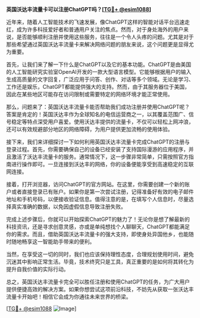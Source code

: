 **英国沃达丰流量卡可以注册ChatGPT吗？[[TG💪+ @esim1088](https://t.me/s/esim1088)]**

近年来，随着人工智能技术的飞速发展，像ChatGPT这样的智能对话平台迅速走红，成为许多科技爱好者和普通用户关注的焦点。然而，对于身处海外的用户来说，是否能够顺利注册并使用这些服务，往往是一个令人头疼的问题。尤其是对于那些希望通过英国沃达丰流量卡来解决网络问题的朋友来说，这个问题更是显得尤为重要。

首先，让我们来了解一下什么是ChatGPT以及它的基本功能。ChatGPT是由美国的人工智能研究实验室OpenAI开发的一款大型语言模型。它能够根据用户的输入生成高质量的文字回复，广泛应用于问答、创作、对话等多个领域。无论是学习、工作还是娱乐，ChatGPT都能提供强大的支持。然而，由于其服务器位于美国，因此在某些地区可能存在访问限制或需要特定的网络环境才能正常使用。

那么，问题来了：英国沃达丰流量卡能否帮助我们成功注册并使用ChatGPT呢？答案是肯定的！英国沃达丰作为全球知名的电信运营商之一，以其覆盖范围广、信号稳定等特点深受用户喜爱。使用沃达丰提供的流量卡，不仅可以轻松上网冲浪，还可以有效规避部分地区的网络障碍，为用户提供更加流畅的使用体验。

接下来，我们来详细探讨一下如何利用英国沃达丰流量卡完成ChatGPT的注册与登录过程。首先，你需要确保自己的设备已经安装了支持国际漫游的应用程序，并且激活了沃达丰流量卡的服务。通常情况下，这一步骤非常简单，只需按照官方指南进行操作即可。一旦连接到沃达丰的网络，你的设备便能享受到高速稳定的互联网连接。

接着，打开浏览器，访问ChatGPT的官方网站。在这里，你需要创建一个新的账户或者直接登录已有账户。如果你是第一次尝试注册，记得准备好有效的电子邮件地址和手机号码，以便接收验证信息。值得注意的是，在填写个人信息时，尽量选择真实准确的数据，以免因虚假信息导致注册失败。

完成上述步骤后，你就可以开始探索ChatGPT的魅力了！无论你是想了解最新的科技资讯，还是寻求创意灵感，亦或是单纯想找个人聊聊天，ChatGPT都能满足你的需求。而且，借助英国沃达丰流量卡的强大支持，即使身处异国他乡，也能随时随地畅享这一智能助手带来的便利。

当然，在享受这一切的同时，我们也应该保持理性态度，合理规划使用时间，避免沉迷其中影响正常生活。毕竟，技术终究只是工具，真正重要的是如何将其转化为提升自我价值的实际行动。

总之，英国沃达丰流量卡完全可以胜任注册和使用ChatGPT的任务，为广大用户提供便捷高效的解决方案。如果你想尝试这项前沿科技，不妨先从获取一张沃达丰流量卡开始吧！相信它会成为你通往未来世界的桥梁。

[[TG💪+ @esim1088](https://t.me/s/esim1088) ![Image](https://i.postimg.cc/4NQfJmqS/Snipaste-2025-05-13-00-14-12.png)]